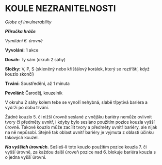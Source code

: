 # KOULE NEZRANITELNOSTI


*Globe of invulnerability*


***Příručka hráče***


*Vymítání 6. úrovně*


**Vyvolání:** 1 akce


**Dosah:** Ty sám (okruh 2 sáhy)


**Složky:** V, P, S (skleněný nebo křišťálový korálek, který se roztříští, když kouzlo skončí)


**Trvání:** Soustředění, až 1 minuta


**Povolání:** Čaroděj, kouzelník


V okruhu 2 sáhy kolem tebe se vynoří nehybná, slabě třpytivá bariéra a vydrží po dobu trvání. 


Žádné kouzlo 5. či nižší úrovně seslané z vnějšku bariéry nemůže ovlivnit tvory či předměty uvnitř, i kdyby bylo sesláno použitím pozice kouzla vyšší úrovně. Takové kouzlo může zacílit tvory a předměty uvnitř bariéry, ale nijak na ně nepůsobí. Stejně tak oblast uvnitř bariéry je vyjmuta z oblastí účinku takových kouzel.


***Na vyšších úrovních.*** Sešleš-li toto kouzlo použitím pozice kouzla 7. či vyšší úrovně, za každou další úroveň pozice nad 6. blokuje bariéra kouzla s o jedna vyšší úrovní.
<!--stackedit_data:
eyJoaXN0b3J5IjpbMTUwMDQyMDM2MF19
-->